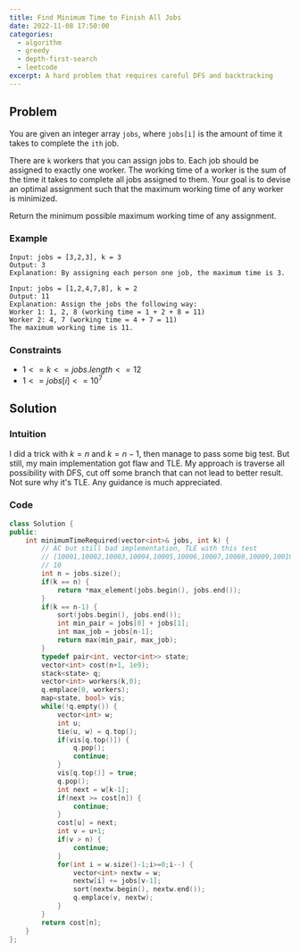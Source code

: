 ```yaml
---
title: Find Minimum Time to Finish All Jobs
date: 2022-11-08 17:50:00
categories:
  - algorithm
  - greedy
  - depth-first-search
  - leetcode
excerpt: A hard problem that requires careful DFS and backtracking
---
```


## Problem

You are given an integer array `jobs`, where `jobs[i]` is the amount of time it takes to complete the `ith` job.

There are `k` workers that you can assign jobs to. Each job should be assigned to exactly one worker. The working time of a worker is the sum of the time it takes to complete all jobs assigned to them. Your goal is to devise an optimal assignment such that the maximum working time of any worker is minimized.

Return the minimum possible maximum working time of any assignment.

### Example

```
Input: jobs = [3,2,3], k = 3
Output: 3
Explanation: By assigning each person one job, the maximum time is 3.
```

```
Input: jobs = [1,2,4,7,8], k = 2
Output: 11
Explanation: Assign the jobs the following way:
Worker 1: 1, 2, 8 (working time = 1 + 2 + 8 = 11)
Worker 2: 4, 7 (working time = 4 + 7 = 11)
The maximum working time is 11.
```

### Constraints

- $1 <= k <= jobs.length <= 12$
- $1 <= jobs[i] <= 10^7$

## Solution

### Intuition

I did a trick with $k = n$ and $k = n-1$, then manage to pass some big test. But still, my main implementation got flaw and TLE.
My approach is traverse all possibility with DFS, cut off some branch that can not lead to better result. Not sure why it's TLE. Any guidance is much appreciated.

### Code

```cpp
class Solution {
public:
    int minimumTimeRequired(vector<int>& jobs, int k) {
        // AC but still bad implementation, TLE with this test
        // [10001,10002,10003,10004,10005,10006,10007,10008,10009,10010,10011,1000000]
        // 10
        int n = jobs.size();
        if(k == n) {
            return *max_element(jobs.begin(), jobs.end());
        }
        if(k == n-1) {
            sort(jobs.begin(), jobs.end());
            int min_pair = jobs[0] + jobs[1];
            int max_job = jobs[n-1];
            return max(min_pair, max_job);
        }
        typedef pair<int, vector<int>> state;
        vector<int> cost(n+1, 1e9);
        stack<state> q;
        vector<int> workers(k,0);
        q.emplace(0, workers);
        map<state, bool> vis;
        while(!q.empty()) {
            vector<int> w;
            int u;
            tie(u, w) = q.top();
            if(vis[q.top()]) {
                q.pop();
                continue;
            }
            vis[q.top()] = true;
            q.pop();
            int next = w[k-1];
            if(next >= cost[n]) {
                continue;
            }
            cost[u] = next;
            int v = u+1;
            if(v > n) {
                continue;
            }
            for(int i = w.size()-1;i>=0;i--) {
                vector<int> nextw = w;
                nextw[i] += jobs[v-1];
                sort(nextw.begin(), nextw.end());
                q.emplace(v, nextw);
            }
        }
        return cost[n];
    }
};
```
